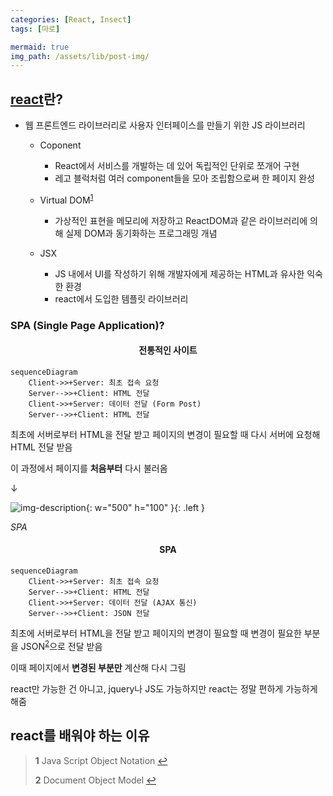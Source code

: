 ```yaml
---
categories: [React, Insect]
tags: [마로]

mermaid: true
img_path: /assets/lib/post-img/
---
```


## [react](https://react.dev/)란?

- 웹 프론트엔드 라이브러리로 사용자 인터페이스를 만들기 위한 JS 라이브러리

  - Coponent

    - React에서 서비스를 개발하는 데 있어 독립적인 단위로 쪼개어 구현
    - 레고 블럭처럼 여러 component들을 모아 조립함으로써 한 페이지 완성

  - Virtual DOM<sup id="a1">[1](#footnote1)</sup>

    - 가상적인 표현을 메모리에 저장하고 ReactDOM과 같은 라이브러리에 의해 실제 DOM과 동기화하는 프로그래밍 개념

  - JSX
    - JS 내에서 UI를 작성하기 위해 개발자에게 제공하는 HTML과 유사한 익숙한 환경
    - react에서 도입한 템플릿 라이브러리

### SPA (Single Page Application)?

#### <center>전통적인 사이트</center>

```mermaid
sequenceDiagram
    Client->>+Server: 최초 접속 요청
    Server-->>+Client: HTML 전달
    Client->>+Server: 데이터 전달 (Form Post)
    Server-->>+Client: HTML 전달
```

최초에 서버로부터 HTML을 전달 받고 페이지의 변경이 필요할 때 다시 서버에 요청해 HTML 전달 받음

이 과정에서 페이지를 **처음부터** 다시 불러옴

↓

![img-description](2.png){: w="500" h="100" }{: .left }

_SPA_

#### <center>SPA</center>

```mermaid
sequenceDiagram
    Client->>+Server: 최초 접속 요청
    Server-->>+Client: HTML 전달
    Client->>+Server: 데이터 전달 (AJAX 통신)
    Server-->>+Client: JSON 전달
```

최초에 서버로부터 HTML을 전달 받고 페이지의 변경이 필요할 때 변경이 필요한 부분을 JSON<sup id="a2">[2](#footnote1)</sup>으로 전달 받음

이때 페이지에서 **변경된 부분만** 계산해 다시 그림

react만 가능한 건 아니고, jquery나 JS도 가능하지만 react는 정말 편하게 가능하게 해줌

## react를 배워야 하는 이유

> <b id="footnote1">1</b> Java Script Object Notation [↩](#a1)
>
> <b id="footnote1">2</b> Document Object Model [↩](#a2)

```

```

